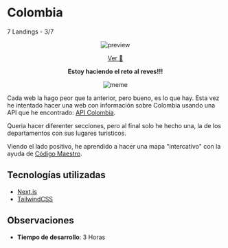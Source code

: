 # Colombia

7 Landings - 3/7

<center>

![preview](https://i.imgur.com/8GLbLHw.png)

[Ver 👀]()

**Estoy haciendo el reto al reves!!!** 

![meme](https://i.gifer.com/1UTN.gif)

</center>

Cada web la hago peor que la anterior, pero bueno, es lo que hay. Esta vez he intentado hacer una web con información sobre Colombia usando una API que he encontrado: [API Colombia](https://api-colombia.com/).

Queria hacer diferenter secciones, pero al final solo he hecho una, la de los departamentos con sus lugares turisticos.

Viendo el lado positivo, he aprendido a hacer una mapa "intercativo" con la ayuda de [Código Maestro](https://youtu.be/Q0l2OOnpvvQ?si=Rwk-LiQhuvh8hJLo).

## Tecnologías utilizadas

- [Next.js](https://nextjs.org/)
- [TailwindCSS](https://tailwindcss.com/)

## Observaciones

- **Tiempo de desarrollo**: 3 Horas